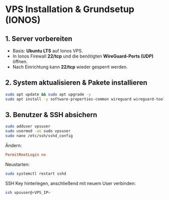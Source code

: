 # VPS Installation & Grundsetup (IONOS)

## 1. Server vorbereiten

- Basis: **Ubuntu LTS** auf Ionos VPS.
- In Ionos Firewall **22/tcp** und die benötigten **WireGuard-Ports (UDP)** öffnen.
- Nach Einrichtung kann **22/tcp** wieder gesperrt werden.

## 2. System aktualisieren & Pakete installieren

```bash
sudo apt update && sudo apt upgrade -y
sudo apt install -y software-properties-common wireguard wireguard-tools unzip
```

## 3. Benutzer & SSH absichern

```bash
sudo adduser vpsuser
sudo usermod -aG sudo vpsuser
sudo nano /etc/ssh/sshd_config
```

Ändern:
```ini
PermitRootLogin no
```

Neustarten:
```bash
sudo systemctl restart sshd
```

SSH Key hinterlegen, anschließend mit neuem User verbinden:
```bash
ssh vpsuser@<VPS_IP>
```

